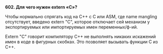 **602. Для чего нужен extern «C»?**  

Чтобы нормально спрягать код на C++ с C или ASM, где name mangling отсутствует, введено extern "C", которое отключает сей механизм у экспортируемых или импортируемых имен переменных/ф-ий.

Extern "C" говорит компилятору C++ не выполнять никаких искажений имен в коде в фигурных скобках. Это позволяет вызывать функции C из C++.

